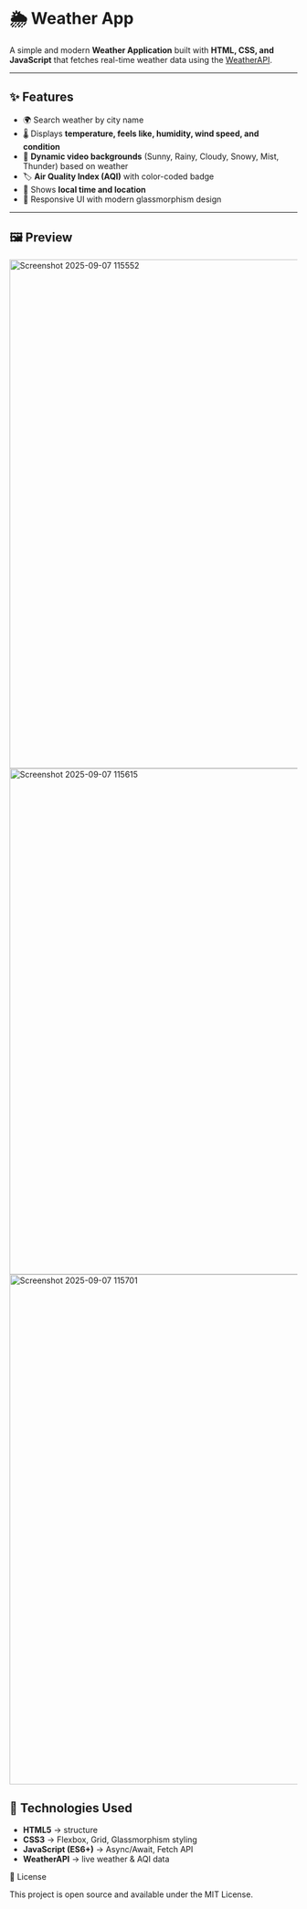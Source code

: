 # 🌦️ Weather App  

A simple and modern **Weather Application** built with **HTML, CSS, and JavaScript** that fetches real-time weather data using the [WeatherAPI](https://www.weatherapi.com/).  

---

## ✨ Features  
- 🌍 Search weather by city name  
- 🌡️ Displays **temperature, feels like, humidity, wind speed, and condition**  
- 🎥 **Dynamic video backgrounds** (Sunny, Rainy, Cloudy, Snowy, Mist, Thunder) based on weather  
- 🏷️ **Air Quality Index (AQI)** with color-coded badge  
- 📍 Shows **local time and location**  
- 📱 Responsive UI with modern glassmorphism design  

---

## 🖼️ Preview  
<img width="1894" height="891" alt="Screenshot 2025-09-07 115552" src="https://github.com/user-attachments/assets/337beaac-a23b-482d-9b1b-03d2d83510cd" />
<img width="1893" height="886" alt="Screenshot 2025-09-07 115615" src="https://github.com/user-attachments/assets/bf8b9662-8989-45c1-90d7-80cb03c98317" />
<img width="1896" height="893" alt="Screenshot 2025-09-07 115701" src="https://github.com/user-attachments/assets/5925a560-2368-46ca-9e12-374471885469" />


## 🚀 Technologies Used  
- **HTML5** → structure  
- **CSS3** → Flexbox, Grid, Glassmorphism styling  
- **JavaScript (ES6+)** → Async/Await, Fetch API  
- **WeatherAPI** → live weather & AQI data  

📜 License

This project is open source and available under the MIT License.
